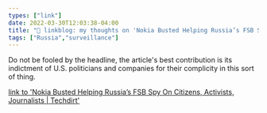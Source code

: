 ```yaml
---
types: ["link"]
date: 2022-03-30T12:03:38-04:00
title: "🔗 linkblog: my thoughts on 'Nokia Busted Helping Russia’s FSB Spy On Citizens, Activists, Journalists | Techdirt'"
tags: ["Russia","surveillance"]
---
```

Do not be fooled by the headline, the article's best contribution is its indictment of U.S. politicians and companies for their complicity in this sort of thing. 
 
[link to 'Nokia Busted Helping Russia’s FSB Spy On Citizens, Activists, Journalists | Techdirt'](https://www.techdirt.com/2022/03/30/nokia-busted-helping-russias-fsb-spy-on-citizens-activists-journalists/)
